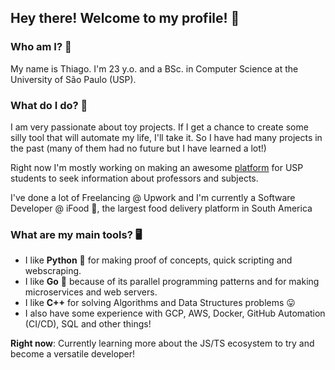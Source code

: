 ## Hey there! Welcome to my profile! 🙂

### Who am I? 🤔

My name is Thiago. I'm 23 y.o. and a BSc. in Computer Science at the University of São Paulo (USP).

### What do I do? 👷

I am very passionate about toy projects. 
If I get a chance to create some silly tool that will automate my life, I'll take it. So I have had many projects in the past (many of them had no future but I have learned a lot!)

Right now I'm mostly working on making an awesome [platform](https://github.com/Projeto-USPY/) for USP students to seek information about professors and subjects.

I've done a lot of Freelancing @ Upwork and I'm currently a Software Developer @ iFood 🌮, the largest food delivery platform in South America

### What are my main tools? 🖥️

- I like **Python** 🐍 for making proof of concepts, quick scripting and webscraping.
- I like **Go** 🐹 because of its parallel programming patterns and for making microservices and web servers.
- I like **C++**  for solving Algorithms and Data Structures problems 😛
- I also have some experience with GCP, AWS, Docker, GitHub Automation (CI/CD), SQL and other things!

**Right now**: Currently learning more about the JS/TS ecosystem to try and become a versatile developer!

<!--?> #### Checkout my [portfolio](https://prei.work)!

<!--
**tprei/tprei** is a ✨ _special_ ✨ repository because its `README.md` (this file) appears on your GitHub profile.

Here are some ideas to get you started:

- 🔭 I’m currently working on ...
- 🌱 I’m currently learning ...
- 👯 I’m looking to collaborate on ...
- 🤔 I’m looking for help with ...
- 💬 Ask me about ...
- 📫 How to reach me: ...
- 😄 Pronouns: ...
- ⚡ Fun fact: ...
-->
